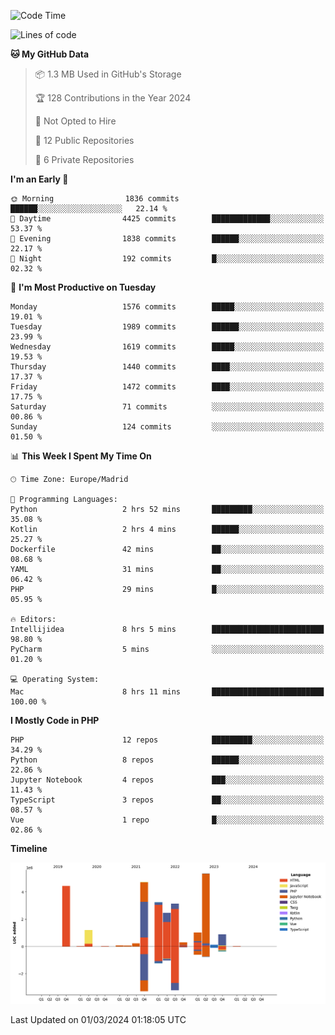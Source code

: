 <!--START_SECTION:waka-->
![Code Time](http://img.shields.io/badge/Code%20Time-64%20hrs%2013%20mins-blue)

![Lines of code](https://img.shields.io/badge/From%20Hello%20World%20I%27ve%20Written-27.3%20million%20lines%20of%20code-blue)

**🐱 My GitHub Data** 

> 📦 1.3 MB Used in GitHub's Storage 
 > 
> 🏆 128 Contributions in the Year 2024
 > 
> 🚫 Not Opted to Hire
 > 
> 📜 12 Public Repositories 
 > 
> 🔑 6 Private Repositories 
 > 
**I'm an Early 🐤** 

```text
🌞 Morning                1836 commits        ██████░░░░░░░░░░░░░░░░░░░   22.14 % 
🌆 Daytime                4425 commits        █████████████░░░░░░░░░░░░   53.37 % 
🌃 Evening                1838 commits        ██████░░░░░░░░░░░░░░░░░░░   22.17 % 
🌙 Night                  192 commits         █░░░░░░░░░░░░░░░░░░░░░░░░   02.32 % 
```
📅 **I'm Most Productive on Tuesday** 

```text
Monday                   1576 commits        █████░░░░░░░░░░░░░░░░░░░░   19.01 % 
Tuesday                  1989 commits        ██████░░░░░░░░░░░░░░░░░░░   23.99 % 
Wednesday                1619 commits        █████░░░░░░░░░░░░░░░░░░░░   19.53 % 
Thursday                 1440 commits        ████░░░░░░░░░░░░░░░░░░░░░   17.37 % 
Friday                   1472 commits        ████░░░░░░░░░░░░░░░░░░░░░   17.75 % 
Saturday                 71 commits          ░░░░░░░░░░░░░░░░░░░░░░░░░   00.86 % 
Sunday                   124 commits         ░░░░░░░░░░░░░░░░░░░░░░░░░   01.50 % 
```


📊 **This Week I Spent My Time On** 

```text
🕑︎ Time Zone: Europe/Madrid

💬 Programming Languages: 
Python                   2 hrs 52 mins       █████████░░░░░░░░░░░░░░░░   35.08 % 
Kotlin                   2 hrs 4 mins        ██████░░░░░░░░░░░░░░░░░░░   25.27 % 
Dockerfile               42 mins             ██░░░░░░░░░░░░░░░░░░░░░░░   08.68 % 
YAML                     31 mins             ██░░░░░░░░░░░░░░░░░░░░░░░   06.42 % 
PHP                      29 mins             █░░░░░░░░░░░░░░░░░░░░░░░░   05.95 % 

🔥 Editors: 
Intellijidea             8 hrs 5 mins        █████████████████████████   98.80 % 
PyCharm                  5 mins              ░░░░░░░░░░░░░░░░░░░░░░░░░   01.20 % 

💻 Operating System: 
Mac                      8 hrs 11 mins       █████████████████████████   100.00 % 
```

**I Mostly Code in PHP** 

```text
PHP                      12 repos            █████████░░░░░░░░░░░░░░░░   34.29 % 
Python                   8 repos             ██████░░░░░░░░░░░░░░░░░░░   22.86 % 
Jupyter Notebook         4 repos             ███░░░░░░░░░░░░░░░░░░░░░░   11.43 % 
TypeScript               3 repos             ██░░░░░░░░░░░░░░░░░░░░░░░   08.57 % 
Vue                      1 repo              █░░░░░░░░░░░░░░░░░░░░░░░░   02.86 % 
```



**Timeline**

![Lines of Code chart](https://raw.githubusercontent.com/danisoronellas/danisoronellas/main/assets/bar_graph.png)


 Last Updated on 01/03/2024 01:18:05 UTC
<!--END_SECTION:waka-->
